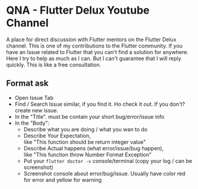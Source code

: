 # QNA - Flutter Delux Youtube Channel

A place for direct discussion with Flutter mentors on the Flutter Delux channel. This is one of my contributions to the Flutter community. If you have an Issue related to Flutter that you can't find a solution for anywhere. Here I try to help as much as I can. But I can't guarantee that I will reply quickly. This is like a free consultation.

## Format ask

- Open Issue Tab
- Find / Search Issue similar, if you find it. Ho check it out. If you don't? create new issue.
- In the "Title". must be contain your short bug/error/issue info
- In the "Body":
  - Describe what you are doing / what you wan to do
  - Describe Your Expectation,  
    like "This function should be return integer value"
  - Describe Actual happens (what error/issue/bug happen),  
    like "This function throw Number Format Exception"
  - Put your `flutter doctor -v` console/terminal (copy your log / can be screenshot)
  - Screenshot console about error/bug/issue. Usually have color red for error and yellow for warning
